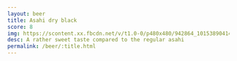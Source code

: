 ```yaml
---
layout: beer
title: Asahi dry black
score: 8
img: https://scontent.xx.fbcdn.net/v/t1.0-0/p480x480/942864_10153890414673745_1846063327846189238_n.jpg?oh=6cbbb0354dcae859b1258aa6d2b96c79&oe=58665280
desc: A rather sweet taste compared to the regular asahi
permalink: /beer/:title.html
---
```

